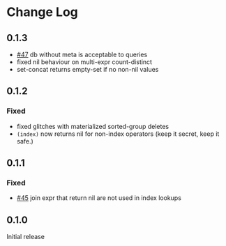 # Change Log

## 0.1.3

- [#47](https://github.com/wotbrew/relic/issues/47) db without meta is acceptable to queries
- fixed nil behaviour on multi-expr count-distinct
- set-concat returns empty-set if no non-nil values

## 0.1.2

### Fixed

- fixed glitches with materialized sorted-group deletes
- `(index)` now returns nil for non-index operators (keep it secret, keep it safe.)

## 0.1.1 

### Fixed

- [#45](https://github.com/wotbrew/relic/issues/45) join expr that return nil are not used in index lookups

## 0.1.0 

Initial release